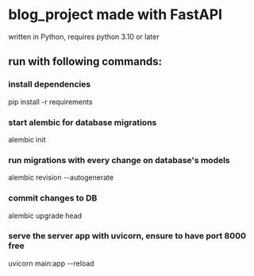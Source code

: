 # blog_project made with FastAPI

written in Python, requires python 3.10 or later
## run with following commands:

### install dependencies
pip install -r requirements

### start alembic for database migrations
alembic init

### run migrations with every change on database's models
alembic revision --autogenerate

### commit changes to DB
alembic upgrade head

### serve the server app with uvicorn, ensure to have port 8000 free
uvicorn main:app --reload
